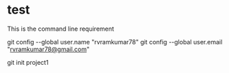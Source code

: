 # test
This is the command line requirement

git config --global user.name "rvramkumar78"
git config --global user.email "rvramkumar78@gmail.com"

git init project1

